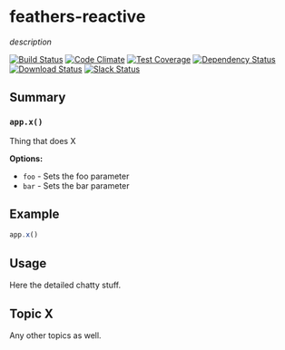# feathers-reactive
*description*

[![Build Status](https://travis-ci.org/feathersjs/feathers-reactive.png?branch=master)](https://travis-ci.org/feathersjs/feathers-reactive)
[![Code Climate](https://codeclimate.com/github/feathersjs/feathers-reactive/badges/gpa.svg)](https://codeclimate.com/github/feathersjs/feathers-reactive)
[![Test Coverage](https://codeclimate.com/github/feathersjs/feathers-reactive/badges/coverage.svg)](https://codeclimate.com/github/feathersjs/feathers-reactive/coverage)
[![Dependency Status](https://img.shields.io/david/feathersjs/feathers-reactive.svg?style=flat-square)](https://david-dm.org/feathersjs/feathers-reactive)
[![Download Status](https://img.shields.io/npm/dm/feathers-reactive.svg?style=flat-square)](https://www.npmjs.com/package/feathers-reactive)
[![Slack Status](http://slack.feathersjs.com/badge.svg)](http://slack.feathersjs.com)


## Summary

### `app.x()`

Thing that does X

__Options:__

- `foo` - Sets the foo parameter
- `bar` - Sets the bar parameter

## Example

```js
app.x()
```

## Usage

Here the detailed chatty stuff.

## Topic X

Any other topics as well.